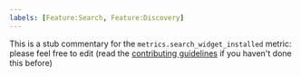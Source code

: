 ```yaml
---
labels: [Feature:Search, Feature:Discovery]
---
```


This is a stub commentary for the `metrics.search_widget_installed` metric: please feel free to edit (read the
[contributing guidelines](https://github.com/mozilla/glean-annotations/blob/main/CONTRIBUTING.md)
if you haven't done this before)
